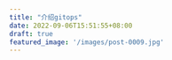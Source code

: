 ```yaml
---
title: "介绍gitops"
date: 2022-09-06T15:51:55+08:00
draft: true
featured_image: '/images/post-0009.jpg'
---
```

